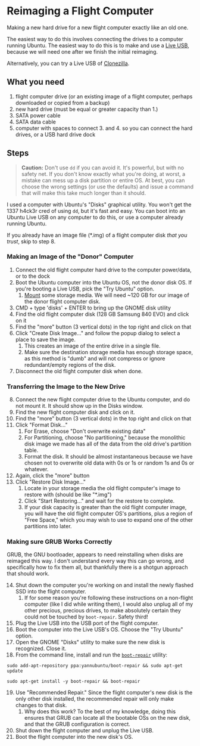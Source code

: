# Reimaging a Flight Computer

Making a new hard drive for a new flight computer exactly like an old one.

The easiest way to do this involves connecting the drives to a computer running Ubuntu. The easiest way to do this is to make and use a [Live USB](https://ubuntu.com/tutorials/try-ubuntu-before-you-install#1-getting-started), because we will need one after we finish the initial reimaging.

Alternatively, you can try a Live USB of [Clonezilla](https://clonezilla.org/liveusb.php).

## What you need

1. flight computer drive (or an existing image of a flight computer, perhaps downloaded or copied from a backup)
2. new hard drive (must be equal or greater capacity than 1.)
3. SATA power cable
4. SATA data cable
5. computer with spaces to connect 3. and 4. so you can connect the hard drives, or a USB hard drive dock

## Steps

> **Caution:** Don't use `dd` if you can avoid it. It's powerful, but with no safety net. If you don't know exactly what you're doing, at worst, a mistake can mess up a disk partition or entire OS. At best, you can choose the wrong settings (or use the defaults) and issue a command that will make this take much longer than it should.

I used a computer with Ubuntu's "Disks" graphical utility. You won't get the 1337 h4ck3r cred of using `dd`, but it's fast and easy. You can boot into an Ubuntu Live USB on any computer to do this, or use a computer already running Ubuntu.

If you already have an image file (\*.img) of a flight computer disk _that you trust_, skip to step 8.

### Making an Image of the "Donor" Computer

1. Connect the old flight computer hard drive to the computer power/data, or to the dock
2. Boot the Ubuntu computer into the Ubuntu OS, not the donor disk OS. If you're booting a Live USB, pick the "Try Ubuntu" option.
    1. [Mount](https://manpages.ubuntu.com/manpages/xenial/man8/mount.8.html) some storage media. We will need ~120 GB for our image of the donor flight computer disk.
3. CMD + type 'disks' + ENTER to bring up the GNOME disk utility
4. Find the old flight computer disk (128 GB Samsung 840 EVO) and click on it
5. Find the "more" button (3 vertical dots) in the top right and click on that 
6. Click "Create Disk Image..." and follow the popup dialog to select a place to save the image. 
    1. This creates an image of the entire drive in a single file. 
    2. Make sure the destination storage media has enough storage space, as this method is "dumb" and will not compress or ignore redundant/empty regions of the disk.
7. Disconnect the old flight computer disk when done.

### Transferring the Image to the New Drive

8. Connect the new flight computer drive to the Ubuntu computer, and do not mount it. It should show up in the Disks window.
9. Find the new flight computer disk and click on it.
10. Find the "more" button (3 vertical dots) in the top right and click on that 
11. Click "Format Disk..."
    1. For Erase, choose "Don't overwrite existing data"
    2. For Partitioning, choose "No partitioning," because the monolithic disk image we made has all of the data from the old drive's partition table.
    3. Format the disk. It should be almost instantaneous because we have chosen not to overwrite old data with 0s or 1s or random 1s and 0s or whatever.
12. Again, click the "more" button
13. Click "Restore Disk Image..."
    1. Locate in your storage media the old flight computer's image to restore with (should be like "\*.img")
    2. Click "Start Restoring..." and wait for the restore to complete.
    3. If your disk capacity is greater than the old flight computer image, you will have the old flight computer OS's partitions, plus a region of "Free Space," which you may wish to use to expand one of the other partitions into later.

### Making sure GRUB Works Correctly

GRUB, the GNU bootloader, appears to need reinstalling when disks are reimaged this way. I don't understand every way this can go wrong, and specifically how to fix them all, but thankfully there is a shotgun approach that should work.

14. Shut down the computer you're working on and install the newly flashed SSD into the flight computer.
    1. If for some reason you're following these instructions on a non-flight computer (like I did while writing them), I would also unplug all of my other precious, precious drives, to make absolutely certain they could not be touched by `boot-repair`. Safety third!
15. Plug the Live USB into the USB port of the flight computer.
16. Boot the computer into the Live USB's OS. Choose the "Try Ubuntu" option.
17. Open the GNOME "Disks" utility to make sure the new disk is recognized. Close it.
18. From the command line, install and run the [`boot-repair`](https://askubuntu.com/a/182863) utility:

`sudo add-apt-repository ppa:yannubuntu/boot-repair && sudo apt-get update`

`sudo apt-get install -y boot-repair && boot-repair`

19. Use "Recommended Repair." Since the flight computer's new disk is the only other disk installed, the recommended repair will only make changes to that disk.
    1. Why does this work? To the best of my knowledge, doing this ensures that GRUB can locate all the bootable OSs on the new disk, and that the GRUB configuration is correct.
20. Shut down the flight computer and unplug the Live USB.
21. Boot the flight computer into the new disk's OS.
